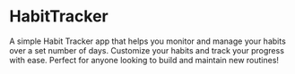 # HabitTracker
A simple Habit Tracker app that helps you monitor and manage your habits over a set number of days. Customize your habits and track your progress with ease. Perfect for anyone looking to build and maintain new routines!
